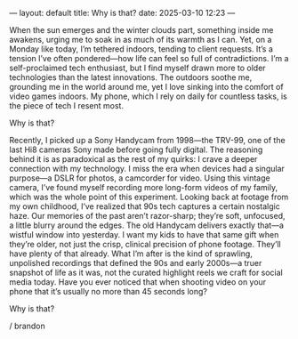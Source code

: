 —
layout: default
title: Why is that?
date: 2025-03-10 12:23
—

When the sun emerges and the winter clouds part, something inside me awakens, urging me to soak in as much of its warmth as I can. Yet, on a Monday like today, I’m tethered indoors, tending to client requests. It’s a tension I’ve often pondered—how life can feel so full of contradictions. I’m a self-proclaimed tech enthusiast, but I find myself drawn more to older technologies than the latest innovations. The outdoors soothe me, grounding me in the world around me, yet I love sinking into the comfort of video games indoors. My phone, which I rely on daily for countless tasks, is the piece of tech I resent most.

Why is that?

Recently, I picked up a Sony Handycam from 1998—the TRV-99, one of the last Hi8 cameras Sony made before going fully digital. The reasoning behind it is as paradoxical as the rest of my quirks: I crave a deeper connection with my technology. I miss the era when devices had a singular purpose—a DSLR for photos, a camcorder for video. Using this vintage camera, I’ve found myself recording more long-form videos of my family, which was the whole point of this experiment. Looking back at footage from my own childhood, I’ve realized that 90s tech captures a certain nostalgic haze. Our memories of the past aren’t razor-sharp; they’re soft, unfocused, a little blurry around the edges. The old Handycam delivers exactly that—a wistful window into yesterday. I want my kids to have that same gift when they’re older, not just the crisp, clinical precision of phone footage. They’ll have plenty of that already. What I’m after is the kind of sprawling, unpolished recordings that defined the 90s and early 2000s—a truer snapshot of life as it was, not the curated highlight reels we craft for social media today. Have you ever noticed that when shooting video on your phone that it’s usually no more than 45 seconds long?

Why is that?


/ brandon
